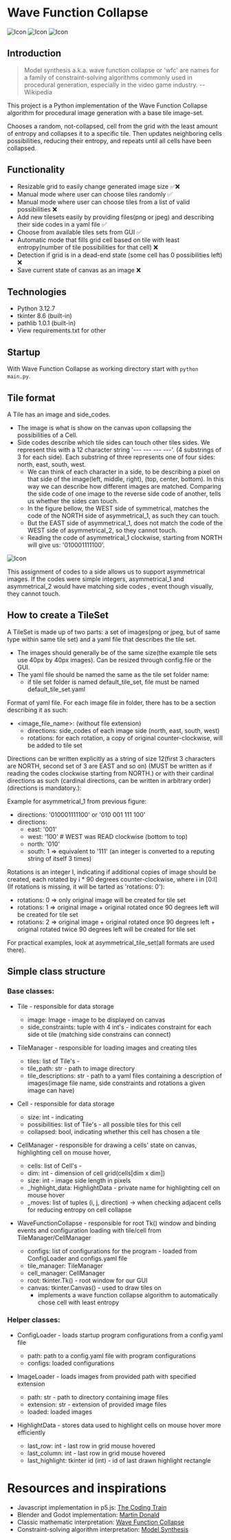# Wave Function Collapse

![Icon](misc/icon1.png)
![Icon](misc/icon2.png)
![Icon](misc/icon3.png)

## Introduction

> Model synthesis a.k.a. wave function collapse or 'wfc' are names for a family of constraint-solving algorithms commonly used in procedural generation, especially in the video game industry.
> -- Wikipedia

This project is a Python implementation of the Wave Function Collapse algorithm for procedural image generation with a base tile image-set.

Chooses a random, not-collapsed, cell from the grid with the least amount of entropy and collapses it to a specific tile. Then updates neighboring cells possibilities, reducing their entropy, and repeats until all cells have been collapsed.

## Functionality

+ Resizable grid to easily change generated image size ✅❌
+ Manual mode where user can choose tiles randomly ✅
+ Manual mode where user can choose tiles from a list of valid possibilities ❌
+ Add new tilesets easily by providing files(png or jpeg) and describing their side codes in a yaml file ✅
+ Choose from available tiles sets from GUI ✅
+ Automatic mode that fills grid cell based on tile with least entropy(number of tile possibilities for that cell) ❌
+ Detection if grid is in a dead-end state (some cell has 0 possibilities left) ❌
+ Save current state of canvas as an image ❌

## Technologies

+ Python 3.12.7
+ tkinter 8.6 (built-in)
+ pathlib 1.0.1 (built-in)
+ View requirements.txt for other

## Startup
With Wave Function Collapse as working directory start with ```python main.py```.

## Tile format
A Tile has an image and side_codes.

+ The image is what is show on the canvas upon collapsing the possibilities of a Cell.
+ Side codes describe which tile sides can touch other tiles sides. We represent this with a 12 character string '--- --- --- ---'. (4 substrings of 3 for each side). Each substring of three represents one of four sides: north, east, south, west.
    + We can think of each character in a side, to be describing a pixel on that side of the image(left, middle, right), (top, center, bottom). In this way we can describe how different images are matched. Comparing the side code of one image to the reverse side code of another, tells us whether the sides can touch.
    + In the figure bellow, the WEST side of symmetrical, matches the code of the NORTH side of asymmetrical_1, as such they can touch. 
    + But the EAST side of asymmetrical_1, does not match the code of the WEST side of asymmetrical_2, so they cannot touch.
    + Reading the code of asymmetrical_1 clockwise, starting from NORTH will give us: '010001111100'.

![Icon](misc/side_code_example.png)

This assignment of codes to a side allows us to support asymmetrical images. If the codes were simple integers, asymmetrical_1 and asymmetrical_2 would have matching side codes , event though visually, they cannot touch.

## How to create a TileSet
A TileSet is made up of two parts: a set of images(png or jpeg, but of same type within same tile set) and a yaml file that describes the tile set.

+ The images should generally be of the same size(the example tile sets use 40px by 40px images). Can be resized through config.file or the GUI.
+ The yaml file should be named the same as the tile set folder name:
    + if tile set folder is named default_tile_set, file must be named default_tile_set.yaml

Format of yaml file. For each image file in folder, there has to be a section describing it as such:
+ <image_file_name>: (without file extension)
    + directions: side_codes of each image side (north, east, south, west)
    + rotations: for each rotation, a copy of original counter-clockwise, will be added to tile set

Directions can be written explicitly as a string of size 12(first 3 characters are NORTH, second set of 3 are EAST and so on) (MUST be written as if reading the codes clockwise starting from NORTH.) or with their cardinal directions as such (cardinal directions, can be written in arbitrary order) (directions is mandatory.):

Example for asymmetrical_1 from previous figure:
+ directions: '010001111100' or '010 001 111 100'
+ directions:
    + east: '001'
    + west: '100' # WEST was READ clockwise (bottom to top)
    + north: '010'
    + south: 1 => equivalent to '111' (an integer is converted to a reputing string of itself 3 times)

Rotations is an integer I, indicating if additional copies of image should be created, each rotated by i * 90 degrees counter-clockwise,
where i in [0:I] (If rotations is missing, it will be tarted as 'rotations: 0'):
+ rotations: 0 => only original image will be created for tile set
+ rotations: 1 => original image + original rotated once 90 degrees left will be created for tile set
+ rotations: 2 => original image + original rotated once 90 degrees left + original rotated twice 90 degrees left will be created for tile set

For practical examples, look at asymmetrical_tile_set(all formats are used there).

## Simple class structure

### Base classes:
    
+ Tile - responsible for data storage
    + image: Image - image to be displayed on canvas
    + side_constraints: tuple with 4 int's - indicates constraint for each side ot tile (matching side constrains can connect)

+ TileManager - responsible for loading images and creating tiles
    + tiles: list of Tile's - 
    + tile_path: str - path to image directory
    + tile_descriptions: str - path to a yaml files containing a description of images(image file name, side constraints and rotations a given image can have)

+ Cell - responsible for data storage
    + size: int - indicating 
    + possibilities: list of Tile's - all possible tiles for this cell
    + collapsed: bool, indicating whether this cell has chosen a tile

+ CellManager - responsible for drawing a cells' state on canvas, highlighting cell on mouse hover, 
    + cells: list of Cell's - 
    + dim: int - dimension of cell grid(cells[dim x dim])
    + size: int - image side length in pixels
    + _highlight_data: HighlightData - private name for highlighting cell on mouse hover
    + _moves: list of tuples (i, j, direction) -> when checking adjacent cells for reducing entropy on cell collapse

+ WaveFunctionCollapse - responsible for root Tk() window and binding events and configuration loading
with tile/cell from TileManager/CellManager
    + configs: list of configurations for the program - loaded from ConfigLoader and configs.yaml file
    + tile_manager: TileManager
    + cell_manager: CellManager
    + root: tkinter.Tk() - root window for our GUI 
    + canvas: tkinter.Canvas() - used to draw tiles on
        + implements a wave function collapse algorithm to automatically chose cell with least entropy 

### Helper classes:
    
+ ConfigLoader - loads startup program configurations from a config.yaml file
    + path: path to a config.yaml file with program configurations
    + configs: loaded configurations

+ ImageLoader - loads images from provided path with specified extension
    + path: str - path to directory containing image files
    + extension: str - extension of provided image files
    + loaded: loaded images

+ HighlightData - stores data used to highlight cells on mouse hover more efficiently
    + last_row: int - last row in grid mouse hovered
    + last_column: int - last row in grid mouse hovered
    + last_highlight: tkinter id (int) - id of last drawn highlight rectangle

# Resources and inspirations

+ Javascript implementation in p5.js: [The Coding Train](https://www.youtube.com/watch?v=rI_y2GAlQFM)
+ Blender and Godot implementation: [Martin Donald](https://www.youtube.com/watch?v=2SuvO4Gi7uY&t=429s)
+ Classic mathematic interpretation: [Wave Function Collapse](https://en.wikipedia.org/wiki/Wave_function_collapse)
+ Constraint-solving algorithm interpretation: [Model Synthesis](https://en.wikipedia.org/wiki/Model_synthesis)